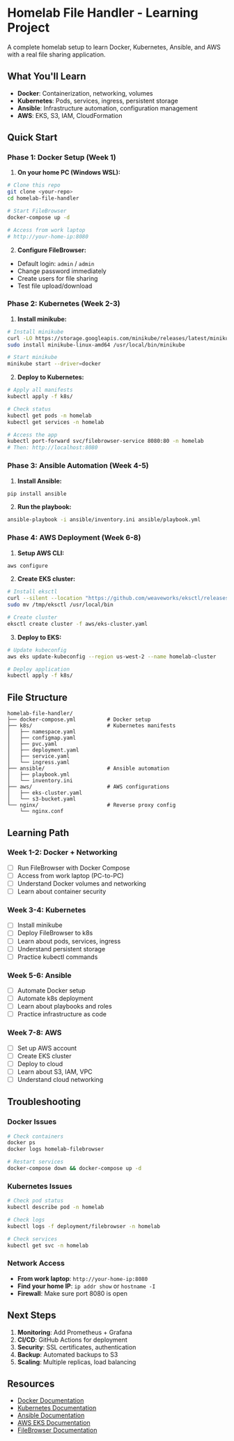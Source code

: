 # Homelab File Handler - Learning Project

A complete homelab setup to learn Docker, Kubernetes, Ansible, and AWS with a real file sharing application.

## What You'll Learn

- **Docker**: Containerization, networking, volumes
- **Kubernetes**: Pods, services, ingress, persistent storage
- **Ansible**: Infrastructure automation, configuration management
- **AWS**: EKS, S3, IAM, CloudFormation

## Quick Start

### Phase 1: Docker Setup (Week 1)

1. **On your home PC (Windows WSL):**
```bash
# Clone this repo
git clone <your-repo>
cd homelab-file-handler

# Start FileBrowser
docker-compose up -d

# Access from work laptop
# http://your-home-ip:8080
```

2. **Configure FileBrowser:**
- Default login: `admin` / `admin`
- Change password immediately
- Create users for file sharing
- Test file upload/download

### Phase 2: Kubernetes (Week 2-3)

1. **Install minikube:**
```bash
# Install minikube
curl -LO https://storage.googleapis.com/minikube/releases/latest/minikube-linux-amd64
sudo install minikube-linux-amd64 /usr/local/bin/minikube

# Start minikube
minikube start --driver=docker
```

2. **Deploy to Kubernetes:**
```bash
# Apply all manifests
kubectl apply -f k8s/

# Check status
kubectl get pods -n homelab
kubectl get services -n homelab

# Access the app
kubectl port-forward svc/filebrowser-service 8080:80 -n homelab
# Then: http://localhost:8080
```

### Phase 3: Ansible Automation (Week 4-5)

1. **Install Ansible:**
```bash
pip install ansible
```

2. **Run the playbook:**
```bash
ansible-playbook -i ansible/inventory.ini ansible/playbook.yml
```

### Phase 4: AWS Deployment (Week 6-8)

1. **Setup AWS CLI:**
```bash
aws configure
```

2. **Create EKS cluster:**
```bash
# Install eksctl
curl --silent --location "https://github.com/weaveworks/eksctl/releases/latest/download/eksctl_$(uname -s)_amd64.tar.gz" | tar xz -C /tmp
sudo mv /tmp/eksctl /usr/local/bin

# Create cluster
eksctl create cluster -f aws/eks-cluster.yaml
```

3. **Deploy to EKS:**
```bash
# Update kubeconfig
aws eks update-kubeconfig --region us-west-2 --name homelab-cluster

# Deploy application
kubectl apply -f k8s/
```

## File Structure

```
homelab-file-handler/
├── docker-compose.yml          # Docker setup
├── k8s/                        # Kubernetes manifests
│   ├── namespace.yaml
│   ├── configmap.yaml
│   ├── pvc.yaml
│   ├── deployment.yaml
│   ├── service.yaml
│   └── ingress.yaml
├── ansible/                    # Ansible automation
│   ├── playbook.yml
│   └── inventory.ini
├── aws/                        # AWS configurations
│   ├── eks-cluster.yaml
│   └── s3-bucket.yaml
└── nginx/                      # Reverse proxy config
    └── nginx.conf
```

## Learning Path

### Week 1-2: Docker + Networking
- [ ] Run FileBrowser with Docker Compose
- [ ] Access from work laptop (PC-to-PC)
- [ ] Understand Docker volumes and networking
- [ ] Learn about container security

### Week 3-4: Kubernetes
- [ ] Install minikube
- [ ] Deploy FileBrowser to k8s
- [ ] Learn about pods, services, ingress
- [ ] Understand persistent storage
- [ ] Practice kubectl commands

### Week 5-6: Ansible
- [ ] Automate Docker setup
- [ ] Automate k8s deployment
- [ ] Learn about playbooks and roles
- [ ] Practice infrastructure as code

### Week 7-8: AWS
- [ ] Set up AWS account
- [ ] Create EKS cluster
- [ ] Deploy to cloud
- [ ] Learn about S3, IAM, VPC
- [ ] Understand cloud networking

## Troubleshooting

### Docker Issues
```bash
# Check containers
docker ps
docker logs homelab-filebrowser

# Restart services
docker-compose down && docker-compose up -d
```

### Kubernetes Issues
```bash
# Check pod status
kubectl describe pod -n homelab

# Check logs
kubectl logs -f deployment/filebrowser -n homelab

# Check services
kubectl get svc -n homelab
```

### Network Access
- **From work laptop**: `http://your-home-ip:8080`
- **Find your home IP**: `ip addr show` or `hostname -I`
- **Firewall**: Make sure port 8080 is open

## Next Steps

1. **Monitoring**: Add Prometheus + Grafana
2. **CI/CD**: GitHub Actions for deployment
3. **Security**: SSL certificates, authentication
4. **Backup**: Automated backups to S3
5. **Scaling**: Multiple replicas, load balancing

## Resources

- [Docker Documentation](https://docs.docker.com/)
- [Kubernetes Documentation](https://kubernetes.io/docs/)
- [Ansible Documentation](https://docs.ansible.com/)
- [AWS EKS Documentation](https://docs.aws.amazon.com/eks/)
- [FileBrowser Documentation](https://filebrowser.org/)
